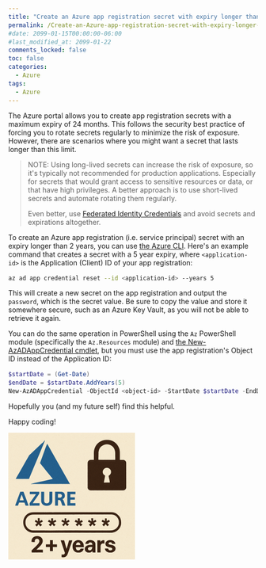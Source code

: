 ```yaml
---
title: "Create an Azure app registration secret with expiry longer than 24 months"
permalink: /Create-an-Azure-app-registration-secret-with-expiry-longer-than-24-months/
#date: 2099-01-15T00:00:00-06:00
#last_modified_at: 2099-01-22
comments_locked: false
toc: false
categories:
  - Azure
tags:
  - Azure
---
```


The Azure portal allows you to create app registration secrets with a maximum expiry of 24 months.
This follows the security best practice of forcing you to rotate secrets regularly to minimize the risk of exposure.
However, there are scenarios where you might want a secret that lasts longer than this limit.

> NOTE: Using long-lived secrets can increase the risk of exposure, so it's typically not recommended for production applications.
> Especially for secrets that would grant access to sensitive resources or data, or that have high privileges.
> A better approach is to use short-lived secrets and automate rotating them regularly.
>
> Even better, use [Federated Identity Credentials](https://azure.github.io/azure-workload-identity/docs/topics/federated-identity-credential.html) and avoid secrets and expirations altogether.

To create an Azure app registration (i.e. service principal) secret with an expiry longer than 2 years, you can use [the Azure CLI](https://learn.microsoft.com/en-us/cli/azure/?view=azure-cli-latest).
Here's an example command that creates a secret with a 5 year expiry, where `<application-id>` is the Application (Client) ID of your app registration:

```bash
az ad app credential reset --id <application-id> --years 5
```

This will create a new secret on the app registration and output the `password`, which is the secret value.
Be sure to copy the value and store it somewhere secure, such as an Azure Key Vault, as you will not be able to retrieve it again.

You can do the same operation in PowerShell using the `Az` PowerShell module (specifically the `Az.Resources` module) and [the New-AzADAppCredential cmdlet](https://learn.microsoft.com/en-us/powershell/module/az.resources/new-azadappcredential), but you must use the app registration's Object ID instead of the Application ID:

```powershell
$startDate = (Get-Date)
$endDate = $startDate.AddYears(5)
New-AzADAppCredential -ObjectId <object-id> -StartDate $startDate -EndDate $endDate -DisplayName 'User friendly description'
```

Hopefully you (and my future self) find this helpful.

Happy coding!

![Azure secrets 2+ years](/assets/Posts/2025-08-01-Create-an-Azure-app-registration-secret-with-expiry-longer-than-24-months/azure-secret-2+-years.png)
